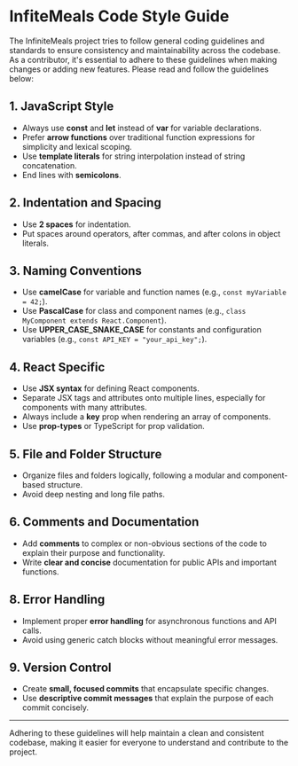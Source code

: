 # InfiteMeals Code Style Guide

The InfiniteMeals project tries to follow general coding guidelines and standards to ensure consistency and maintainability across the codebase. As a contributor, it's essential to adhere to these guidelines when making changes or adding new features. Please read and follow the guidelines below:

## 1. JavaScript Style

- Always use **const** and **let** instead of **var** for variable declarations.
- Prefer **arrow functions** over traditional function expressions for simplicity and lexical scoping.
- Use **template literals** for string interpolation instead of string concatenation.
- End lines with **semicolons**.

## 2. Indentation and Spacing

- Use **2 spaces** for indentation.
- Put spaces around operators, after commas, and after colons in object literals.

## 3. Naming Conventions

- Use **camelCase** for variable and function names (e.g., `const myVariable = 42;`).
- Use **PascalCase** for class and component names (e.g., `class MyComponent extends React.Component`).
- Use **UPPER_CASE_SNAKE_CASE** for constants and configuration variables (e.g., `const API_KEY = "your_api_key";`).

## 4. React Specific

- Use **JSX syntax** for defining React components.
- Separate JSX tags and attributes onto multiple lines, especially for components with many attributes.
- Always include a **key** prop when rendering an array of components.
- Use **prop-types** or TypeScript for prop validation.

## 5. File and Folder Structure

- Organize files and folders logically, following a modular and component-based structure.
- Avoid deep nesting and long file paths.

## 6. Comments and Documentation

- Add **comments** to complex or non-obvious sections of the code to explain their purpose and functionality.
- Write **clear and concise** documentation for public APIs and important functions.

## 8. Error Handling

- Implement proper **error handling** for asynchronous functions and API calls.
- Avoid using generic catch blocks without meaningful error messages.

## 9. Version Control

- Create **small, focused commits** that encapsulate specific changes.
- Use **descriptive commit messages** that explain the purpose of each commit concisely.

---

Adhering to these guidelines will help maintain a clean and consistent codebase, making it easier for everyone to understand and contribute to the project.
